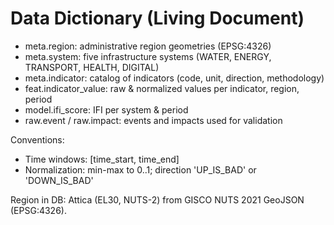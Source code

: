 ﻿# Data Dictionary (Living Document)
- meta.region: administrative region geometries (EPSG:4326)
- meta.system: five infrastructure systems (WATER, ENERGY, TRANSPORT, HEALTH, DIGITAL)
- meta.indicator: catalog of indicators (code, unit, direction, methodology)
- feat.indicator_value: raw & normalized values per indicator, region, period
- model.ifi_score: IFI per system & period
- raw.event / raw.impact: events and impacts used for validation

Conventions:
- Time windows: [time_start, time_end]
- Normalization: min-max to 0..1; direction 'UP_IS_BAD' or 'DOWN_IS_BAD'

Region in DB: Attica (EL30, NUTS-2) from GISCO NUTS 2021 GeoJSON (EPSG:4326).
